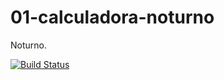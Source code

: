 01-calculadora-noturno
======================

Noturno.

[![Build Status](https://travis-ci.org/lucas9153/01-calculadora-noturno.svg?branch=master)](https://travis-ci.org/lucas9153/01-calculadora-noturno)

